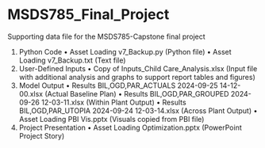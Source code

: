 # MSDS785_Final_Project
Supporting data file for the MSDS785-Capstone final project
1.	Python Code
    •	Asset Loading v7_Backup.py (Python file)
    •	Asset Loading v7_Backup.txt (Text file)
2.	User-Defined Inputs
    •	Copy of Inputs_Child Care_Analysis.xlsx (Input file with additional analysis and graphs to support report tables and figures)
3.	Model Output
    •	Results BIL,OGD,PAR_ACTUALS 2024-09-25 14-12-00.xlsx (Actual Baseline Plan)
    •	Results BIL,OGD,PAR_GROUPED 2024-09-26 12-03-11.xlsx (Within Plant Output)
    •	Results BIL,OGD,PAR_UTOPIA 2024-09-24 12-03-14.xlsx (Across Plant Output)
    •	Asset Loading PBI Vis.pptx (Visuals copied from PBI file)
4.	Project Presentation
    •	Asset Loading Optimization.pptx (PowerPoint Project Story)
